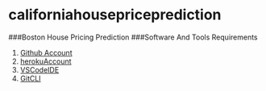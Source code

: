 # californiahousepriceprediction
###Boston House Pricing Prediction
###Software And Tools Requirements
1. [Github Account](https://github.com)
2. [herokuAccount](https://heroku.com)
3. [VSCodeIDE](https://code.visualstudio.com)
4. [GitCLI]()